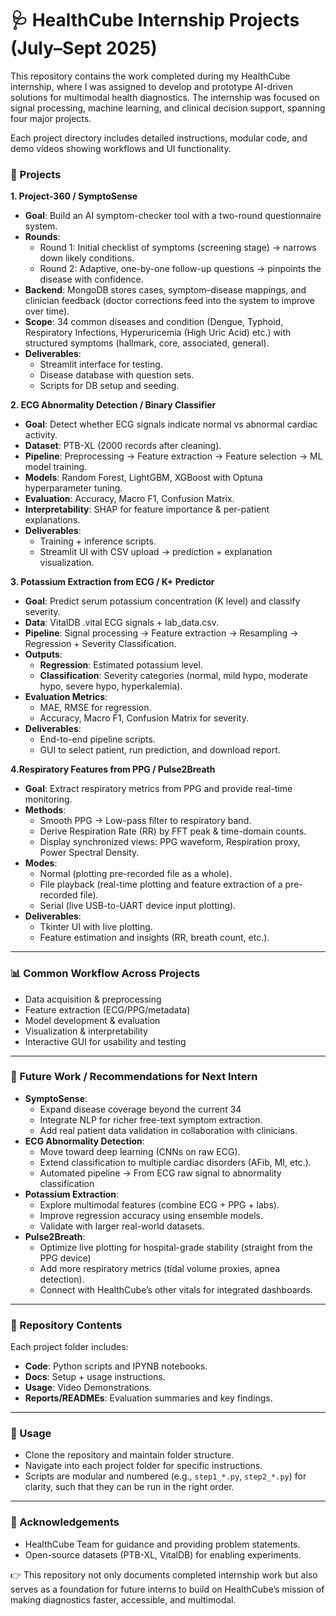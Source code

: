 # 🩺 HealthCube Internship Projects (July–Sept 2025)

This repository contains the work completed during my HealthCube internship, where I was assigned to develop and prototype AI-driven solutions for multimodal health diagnostics.
The internship was focused on signal processing, machine learning, and clinical decision support, spanning four major projects.

Each project directory includes detailed instructions, modular code, and demo videos showing workflows and UI functionality.

### 📂 Projects

**1. Project-360 / SymptoSense**
* **Goal**: Build an AI symptom-checker tool with a two-round questionnaire system.
* **Rounds**:
    * Round 1: Initial checklist of symptoms (screening stage) → narrows down likely conditions.
    * Round 2: Adaptive, one-by-one follow-up questions → pinpoints the disease with confidence.
* **Backend**: MongoDB stores cases, symptom–disease mappings, and clinician feedback (doctor corrections feed into the system to improve over time).
* **Scope**: 34 common diseases and condition (Dengue, Typhoid, Respiratory Infections, Hyperuricemia (High Uric Acid) etc.) with structured symptoms (hallmark, core, associated, general).
* **Deliverables**:
    * Streamlit interface for testing.
    * Disease database with question sets.
    * Scripts for DB setup and seeding.

**2. ECG Abnormality Detection / Binary Classifier**
* **Goal**: Detect whether ECG signals indicate normal vs abnormal cardiac activity.
* **Dataset**: PTB-XL (2000 records after cleaning).
* **Pipeline**: Preprocessing → Feature extraction → Feature selection → ML model training.
* **Models**: Random Forest, LightGBM, XGBoost with Optuna hyperparameter tuning.
* **Evaluation**: Accuracy, Macro F1, Confusion Matrix.
* **Interpretability**: SHAP for feature importance & per-patient explanations.
* **Deliverables**:
    * Training + inference scripts.
    * Streamlit UI with CSV upload → prediction + explanation visualization.

**3. Potassium Extraction from ECG / K+ Predictor**
* **Goal**: Predict serum potassium concentration (K level) and classify severity.
* **Data**: VitalDB .vital ECG signals + lab_data.csv.
* **Pipeline**: Signal processing → Feature extraction → Resampling → Regression + Severity Classification.
* **Outputs**:
    * **Regression**: Estimated potassium level.
    * **Classification**: Severity categories (normal, mild hypo, moderate hypo, severe hypo, hyperkalemia).
* **Evaluation Metrics**:
    * MAE, RMSE for regression.
    * Accuracy, Macro F1, Confusion Matrix for severity.
* **Deliverables**:
    * End-to-end pipeline scripts.
    * GUI to select patient, run prediction, and download report.

**4.Respiratory Features from PPG / Pulse2Breath**
* **Goal**: Extract respiratory metrics from PPG and provide real-time monitoring.
* **Methods**:
    * Smooth PPG → Low-pass filter to respiratory band.
    * Derive Respiration Rate (RR) by FFT peak & time-domain counts.
    * Display synchronized views: PPG waveform, Respiration proxy, Power Spectral Density.
* **Modes**:
    * Normal (plotting pre-recorded file as a whole).
    * File playback (real-time plotting and feature extraction of a pre-recorded file).
    * Serial (live USB-to-UART device input plotting).
* **Deliverables**:
    * Tkinter UI with live plotting.
    * Feature estimation and insights (RR, breath count, etc.).

---

### 📊 Common Workflow Across Projects

* Data acquisition & preprocessing
* Feature extraction (ECG/PPG/metadata)
* Model development & evaluation
* Visualization & interpretability
* Interactive GUI for usability and testing

---

### 🔮 Future Work / Recommendations for Next Intern

* **SymptoSense**:
    * Expand disease coverage beyond the current 34
    * Integrate NLP for richer free-text symptom extraction.
    * Add real patient data validation in collaboration with clinicians.
* **ECG Abnormality Detection**:
    * Move toward deep learning (CNNs on raw ECG).
    * Extend classification to multiple cardiac disorders (AFib, MI, etc.).
    * Automated pipeline -> From ECG raw signal to abnormality classification
* **Potassium Extraction**:
    * Explore multimodal features (combine ECG + PPG + labs).
    * Improve regression accuracy using ensemble models.
    * Validate with larger real-world datasets.
* **Pulse2Breath**:
    * Optimize live plotting for hospital-grade stability (straight from the PPG device)
    * Add more respiratory metrics (tidal volume proxies, apnea detection).
    * Connect with HealthCube’s other vitals for integrated dashboards.

---

### 📁 Repository Contents

Each project folder includes:
* **Code**: Python scripts and IPYNB notebooks.
* **Docs**: Setup + usage instructions.
* **Usage**: Video Demonstrations.
* **Reports/READMEs**: Evaluation summaries and key findings.

---

### 🚀 Usage

* Clone the repository and maintain folder structure.
* Navigate into each project folder for specific instructions.
* Scripts are modular and numbered (e.g., `step1_*.py`, `step2_*.py`) for clarity, such that they can be run in the right order.

---

### 🙌 Acknowledgements

* HealthCube Team for guidance and providing problem statements.
* Open-source datasets (PTB-XL, VitalDB) for enabling experiments.

👉 This repository not only documents completed internship work but also serves as a foundation for future interns to build on HealthCube’s mission of making diagnostics faster, accessible, and multimodal.
